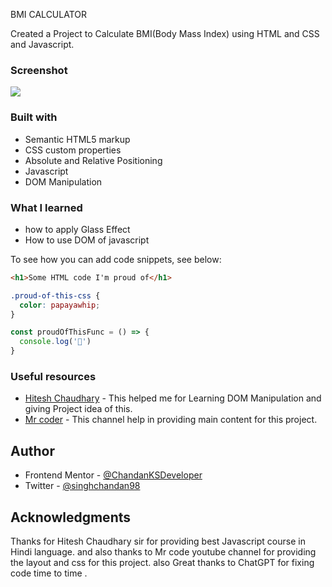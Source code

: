 BMI CALCULATOR 

Created a Project to Calculate BMI(Body Mass Index)  using HTML and CSS and Javascript.

### Screenshot

![](./img/screenshot.png.jpg)



### Built with

- Semantic HTML5 markup
- CSS custom properties
- Absolute and Relative Positioning
- Javascript
- DOM Manipulation

### What I learned

- how to apply Glass Effect 
- How to use DOM of javascript

To see how you can add code snippets, see below:

```html
<h1>Some HTML code I'm proud of</h1>
```
```css
.proud-of-this-css {
  color: papayawhip;
}
```
```js
const proudOfThisFunc = () => {
  console.log('🎉')
}
```



### Useful resources

- [Hitesh Chaudhary](https://www.youtube.com/@chaiaurcode) - This helped me for Learning DOM Manipulation and giving Project idea of this.
- [Mr coder](https://www.youtube.com/watch?v=sm4QVfhOP6Y) - This channel help in providing main content for this project.


## Author

- Frontend Mentor - [@ChandanKSDeveloper](https://github.com/ChandanKSDeveloper)
- Twitter - [@singhchandan98](https://twitter.com/singhchandan98)


## Acknowledgments

Thanks for Hitesh Chaudhary sir for providing best Javascript course in Hindi language. and also thanks to Mr code youtube channel for providing the layout and css for this project.
also Great thanks to ChatGPT for fixing code time to time .
